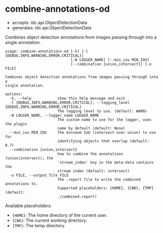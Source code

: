 # combine-annotations-od

* accepts: idc.api.ObjectDetectionData
* generates: idc.api.ObjectDetectionData

Combines object detection annotations from images passing through into a single annotation.

```
usage: combine-annotations-od [-h] [-l {DEBUG,INFO,WARNING,ERROR,CRITICAL}]
                              [-N LOGGER_NAME] [--min_iou MIN_IOU]
                              [--combination {union,intersect}] [-o FILE]

Combines object detection annotations from images passing through into a
single annotation.

options:
  -h, --help            show this help message and exit
  -l {DEBUG,INFO,WARNING,ERROR,CRITICAL}, --logging_level {DEBUG,INFO,WARNING,ERROR,CRITICAL}
                        The logging level to use. (default: WARN)
  -N LOGGER_NAME, --logger_name LOGGER_NAME
                        The custom name to use for the logger, uses the plugin
                        name by default (default: None)
  --min_iou MIN_IOU     The minimum IoU (intersect over union) to use for
                        identifying objects that overlap (default: 0.7)
  --combination {union,intersect}
                        how to combine the annotations (union|intersect); the
                        'stream_index' key in the meta-data contains the
                        stream index (default: intersect)
  -o FILE, --output_file FILE
                        The .report file to write the combined annotations to.
                        Supported placeholders: {HOME}, {CWD}, {TMP} (default:
                        ./combined.report)
```

Available placeholders:

* `{HOME}`: The home directory of the current user.
* `{CWD}`: The current working directory.
* `{TMP}`: The temp directory.
